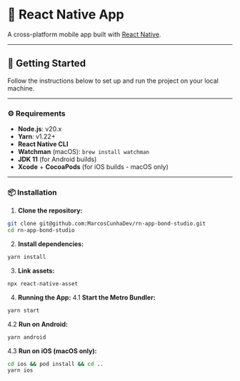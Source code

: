 # 📱 React Native App

A cross-platform mobile app built with [React Native](https://reactnative.dev/).

---

## 🚀 Getting Started

Follow the instructions below to set up and run the project on your local machine.

---

### ⚙️ Requirements

- **Node.js**: v20.x  
- **Yarn**: v1.22+  
- **React Native CLI**  
- **Watchman** (macOS): `brew install watchman`  
- **JDK 11** (for Android builds)  
- **Xcode** + **CocoaPods** (for iOS builds - macOS only)

---

### 📦 Installation

1. **Clone the repository:**

```bash
git clone git@github.com:MarcosCunhaDev/rn-app-bond-studio.git
cd rn-app-bond-studio 
```

2. **Install dependencies:**
```bash
yarn install
```

3. **Link assets:**
```bash
npx react-native-asset
```

4. **Running the App:**
4.1 **Start the Metro Bundler:**
```bash
yarn start
```
4.2 **Run on Android:**
```bash
yarn android
```
4.3 **Run on iOS (macOS only):**
```bash
cd ios && pod install && cd ..
yarn ios

```







